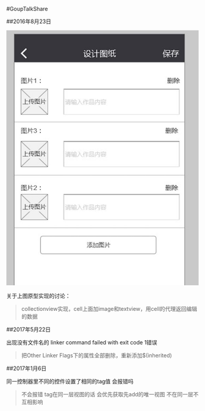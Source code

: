 #GoupTalkShare


##2016年8月23日

![iamge2016082301](https://github.com/Kuntanury/GoupTalkShare/blob/master/images/2016082301.png)

关于上图原型实现的讨论：
>collectionview实现，cell上面加image和textview，用cell的代理返回编辑的数据

##2017年5月22日

出现没有文件名的 linker command failed with exit code 1错误

>把Other Linker Flags下的属性全部删除，重新添加$(inherited)

##2017年1月6日

同一控制器里不同的控件设置了相同的tag值 会报错吗
>不会报错 tag在同一层视图的话 会优先获取先add的唯一视图 不在同一层不互相影响
